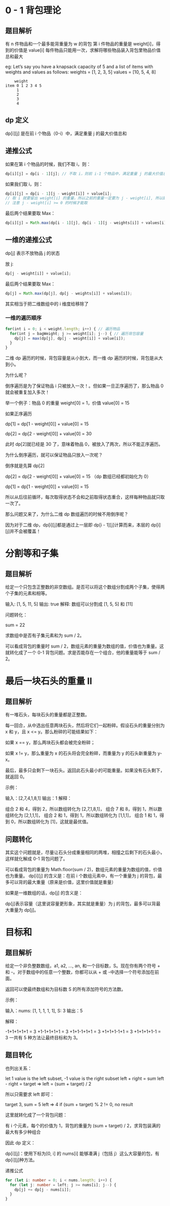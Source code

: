 # 0 - 1 背包理论

## 题目解析

有 n 件物品和一个最多能背重量为 w 的背包
第 i 件物品的重量是 weight[i]，得到的价值是 value[i]
每件物品只能用一次，求解将哪些物品装入背包里物品价值总和最大

eg: Let’s say you have a knapsack capacity of 5 and a list of items with weights and values as follows:
weights = [1, 2, 3, 5]
values = [10, 5, 4, 8]

```text
    weight
item 0 1 2 3 4 5
     1
     2
     3
     4
```

## dp 定义

dp[i][j] 是在前 i 个物品（0-i）中，满足重量 j 的最大价值总和

## 递推公式

如果在第 i 个物品的时候，我们不取 i，则：

```ts
dp[i][j] = dp[i - 1][j]; // 不取 i，则前 i-1 个物品中，满足重量 j 的最大价值总和
```

如果我们取 i，则：

```ts
dp[i][j] = dp[i - 1][j - weight[i]] + value[i];
// 取 i 就要留出 weight[i] 的重量，所以之前的重量一定要为 j - weight[i], 所以即为：则前 i-1 个物品中，满足重量 j - weight[i] 的最大价值总和 + 取当前 i 的价值 value[i]
// 注意 j - weight[i] >= 0 的时候才能取
```

最后两个结果要取 Max：

```ts
dp[i][j] = Math.max(dp[i - 1][j], dp[i - 1][j - weights[i]] + values[i]);
```

## 一维的递推公式

dp[j] 表示不放物品 j 的状态

放 j:

```ts
dp[j - weight[i]] + value[i];
```

最后两个结果要取 Max：

```ts
dp[j] = Math.max(dp[j], dp[j - weights[i]] + values[i]);
```

其实相当于把二维数组中的 i 维度给移除了

### 一维的遍历顺序

```ts
for(int i = 0; i < weight.length; i++) { // 遍历物品
  for(int j = bagWeight; j >= weight[i]; j--) { // 遍历背包容量
    dp[j] = max(dp[j], dp[j - weight[i]] + value[i]);
  }
}
```

二维 dp 遍历的时候，背包容量是从小到大，而一维 dp 遍历的时候，背包是从大到小。

为什么呢？

倒序遍历是为了保证物品 i 只被放入一次！。但如果一旦正序遍历了，那么物品 0 就会被重复加入多次！

举一个例子：物品 0 的重量 weight[0] = 1，价值 value[0] = 15

如果正序遍历

dp[1] = dp[1 - weight[0]] + value[0] = 15

dp[2] = dp[2 - weight[0]] + value[0] = 30

此时 dp[2]就已经是 30 了，意味着物品 0，被放入了两次，所以不能正序遍历。

为什么倒序遍历，就可以保证物品只放入一次呢？

倒序就是先算 dp[2]

dp[2] = dp[2 - weight[0]] + value[0] = 15 （dp 数组已经都初始化为 0）

dp[1] = dp[1 - weight[0]] + value[0] = 15

所以从后往前循环，每次取得状态不会和之前取得状态重合，这样每种物品就只取一次了。

那么问题又来了，为什么二维 dp 数组遍历的时候不用倒序呢？

因为对于二维 dp，dp[i][j]都是通过上一层即 dp[i - 1][j]计算而来，本层的 dp[i][j]并不会被覆盖！

# 分割等和子集

## 题目解析

给定一个只包含正整数的非空数组。是否可以将这个数组分割成两个子集，使得两个子集的元素和相等。

输入: [1, 5, 11, 5]
输出: true
解释: 数组可以分割成 [1, 5, 5] 和 [11]

问题转化：

sum = 22

求数组中是否有子集元素和为 sum / 2。

可以看成背包的重量时 sum / 2，数组元素的重量为数组的值，价值也为重量。这就转化成了一个 0-1 背包问题。求是否能存在一个组合，他的重量能等于 sum / 2。

# 最后一块石头的重量 II

## 题目解析

有一堆石头，每块石头的重量都是正整数。

每一回合，从中选出任意两块石头，然后将它们一起粉碎。假设石头的重量分别为 x 和 y，且 x <= y。那么粉碎的可能结果如下：

如果 x == y，那么两块石头都会被完全粉碎；

如果 x != y，那么重量为 x 的石头将会完全粉碎，而重量为 y 的石头新重量为 y-x。

最后，最多只会剩下一块石头。返回此石头最小的可能重量。如果没有石头剩下，就返回 0。

示例：

输入：[2,7,4,1,8,1]
输出：1
解释：

组合 2 和 4，得到 2，所以数组转化为 [2,7,1,8,1]，
组合 7 和 8，得到 1，所以数组转化为 [2,1,1,1]，
组合 2 和 1，得到 1，所以数组转化为 [1,1,1]，
组合 1 和 1，得到 0，所以数组转化为 [1]，这就是最优值。

## 问题转化

其实这个问题就是，尽量让石头分成重量相同的两堆，相撞之后剩下的石头最小，这样就化解成 0-1 背包问题了。

可以看成背包的重量为 Math.floor(sum / 2)，数组元素的重量为数组的值，价值也为重量。
dp[i][j] 的含义是：在前 i 个数组元素中，有一个重量为 j 的背包，最多可以背的最大重量（原来是价值，这里价值就是重量）

如果是一维数组的话，dp[j] 的含义是：

dp[j]表示容量（这里说容量更形象，其实就是重量）为 j 的背包，最多可以背最大重量为 dp[j]。

# 目标和

## 题目解析

给定一个非负整数数组，a1, a2, ..., an, 和一个目标数，S。现在你有两个符号 + 和 -。对于数组中的任意一个整数，你都可以从 + 或 -中选择一个符号添加在前面。

返回可以使最终数组和为目标数 S 的所有添加符号的方法数。

示例：

输入：nums: [1, 1, 1, 1, 1], S: 3
输出：5

解释：

-1+1+1+1+1 = 3
+1-1+1+1+1 = 3
+1+1-1+1+1 = 3
+1+1+1-1+1 = 3
+1+1+1+1-1 = 3
一共有 5 种方法让最终目标和为 3。

## 题目转化

也列出关系：

let 1 value is the left subset, -1 value is the right subset
left + right = sum
left - right = target
=> left = (sum + target) / 2

所以只需要求 left 即可：

target 3, sum = 5
left => 4
if (sum + target) % 2 != 0, no result

这里就转化成了一个背包问题：

有 i 个元素，每个的价值为 1，背包的重量为 (sum + target) / 2，求背包装满的最大有多少种组合

因此 dp 定义：

dp[i][j]：使用下标为[0, i] 的 nums[i] 能够凑满 j（包括 j）这么大容量的包，有 dp[i][j]种方法。

递推公式

```ts
for (let i: number = 0; i < nums.length; i++) {
  for (let j: number = left; j >= nums[i]; j--) {
    dp[j] += dp[j - nums[i]];
  }
}
```
